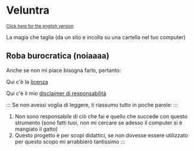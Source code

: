 # Veluntra
<sub> [Click here for the english version](https://github.com/Dicast3/Veluntra/blob/main/README.md) </sub>

La magia che taglia (da un sito e incolla su una cartella nel tuo computer)

## Roba burocratica (noiaaaa)
Anche se non mi piace bisogna farlo, pertanto:

Qui c'è la [licenza](https://github.com/Dicast3/Veluntra/blob/main/LICENSE)

Qui c'è il mio [disclaimer di responsabilità](https://github.com/Dicast3/Veluntra/blob/main/Disclaimer-ita.md)


::: Se non avessi voglia di leggere, ti riassumo tutto in poche parole: :::
1. Non sono responsabile di ciò che fai e quello che succede con questo strumento (sono fatti tuoi, non mi cercare se adesso il computer si è mangiato il gatto)
2. Questo progetto è per scopi didattici, se non dovesse essere utilizzato per questo scopo mi arrabbierò tantissimo :::
